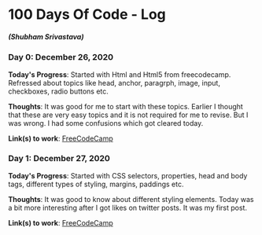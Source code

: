 # 100 Days Of Code - Log
##### (Shubham Srivastava)

### Day 0: December 26, 2020

**Today's Progress**: Started with Html and Html5 from freecodecamp. Refressed about topics like head, anchor, paragrph, image, input, checkboxes, radio buttons etc. 

**Thoughts**: It was good for me to start with these topics. Earlier I thought that these are very easy topics and it is not required for me to revise. But I was wrong. I had some confusions which got cleared today. 

**Link(s) to work**: [FreeCodeCamp](https://www.freecodecamp.org/learn/)

### Day 1: December 27, 2020

**Today's Progress**: Started with CSS selectors, properties, head and body tags, different types of styling, margins, paddings etc. 

**Thoughts**: It was good to know about different styling elements. Today was a bit more interesting after I got likes on twitter posts. It was my first post. 

**Link(s) to work**: [FreeCodeCamp](https://www.freecodecamp.org/learn/)
